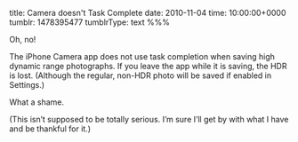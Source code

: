 title: Camera doesn't Task Complete
date: 2010-11-04
time: 10:00:00+0000
tumblr: 1478395477
tumblrType: text
%%%

Oh, no!

The iPhone Camera app does not use task completion when saving high dynamic range photographs. If you leave the app while it is saving, the HDR is lost. (Although the regular, non-HDR photo will be saved if enabled in Settings.)

What a shame.

(This isn’t supposed to be totally serious. I’m sure I’ll get by with what I have and be thankful for it.)
